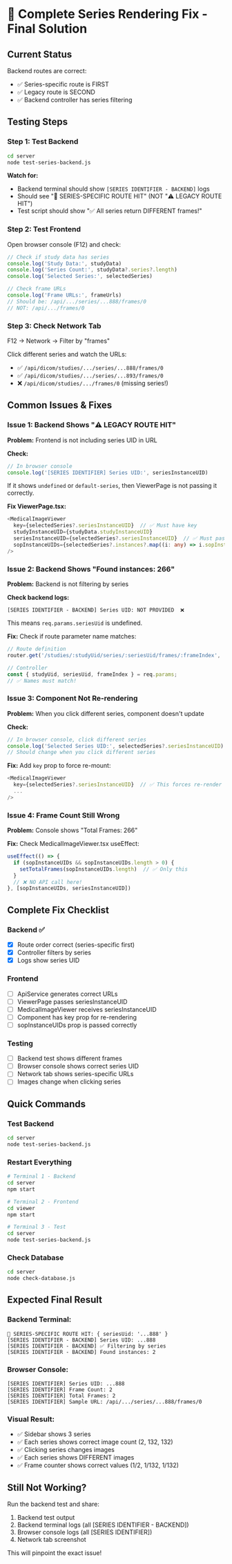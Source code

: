 # 🎯 Complete Series Rendering Fix - Final Solution

## Current Status

Backend routes are correct:
- ✅ Series-specific route is FIRST
- ✅ Legacy route is SECOND
- ✅ Backend controller has series filtering

## Testing Steps

### Step 1: Test Backend
```bash
cd server
node test-series-backend.js
```

**Watch for:**
- Backend terminal should show `[SERIES IDENTIFIER - BACKEND]` logs
- Should see "🎯 SERIES-SPECIFIC ROUTE HIT" (NOT "⚠️ LEGACY ROUTE HIT")
- Test script should show "✅ All series return DIFFERENT frames!"

### Step 2: Test Frontend
Open browser console (F12) and check:

```javascript
// Check if study data has series
console.log('Study Data:', studyData)
console.log('Series Count:', studyData?.series?.length)
console.log('Selected Series:', selectedSeries)

// Check frame URLs
console.log('Frame URLs:', frameUrls)
// Should be: /api/.../series/...888/frames/0
// NOT: /api/.../frames/0
```

### Step 3: Check Network Tab
F12 → Network → Filter by "frames"

Click different series and watch the URLs:
- ✅ `/api/dicom/studies/.../series/...888/frames/0`
- ✅ `/api/dicom/studies/.../series/...893/frames/0`
- ❌ `/api/dicom/studies/.../frames/0` (missing series!)

## Common Issues & Fixes

### Issue 1: Backend Shows "⚠️ LEGACY ROUTE HIT"

**Problem:** Frontend is not including series UID in URL

**Check:**
```javascript
// In browser console
console.log('[SERIES IDENTIFIER] Series UID:', seriesInstanceUID)
```

If it shows `undefined` or `default-series`, then ViewerPage is not passing it correctly.

**Fix ViewerPage.tsx:**
```typescript
<MedicalImageViewer
  key={selectedSeries?.seriesInstanceUID}  // ✅ Must have key
  studyInstanceUID={studyData.studyInstanceUID}
  seriesInstanceUID={selectedSeries?.seriesInstanceUID}  // ✅ Must pass series UID
  sopInstanceUIDs={selectedSeries?.instances?.map((i: any) => i.sopInstanceUID) || []}
/>
```

### Issue 2: Backend Shows "Found instances: 266"

**Problem:** Backend is not filtering by series

**Check backend logs:**
```
[SERIES IDENTIFIER - BACKEND] Series UID: NOT PROVIDED  ❌
```

This means `req.params.seriesUid` is undefined.

**Fix:** Check if route parameter name matches:
```javascript
// Route definition
router.get('/studies/:studyUid/series/:seriesUid/frames/:frameIndex', ...)

// Controller
const { studyUid, seriesUid, frameIndex } = req.params;
// ✅ Names must match!
```

### Issue 3: Component Not Re-rendering

**Problem:** When you click different series, component doesn't update

**Check:**
```javascript
// In browser console, click different series
console.log('Selected Series UID:', selectedSeries?.seriesInstanceUID)
// Should change when you click different series
```

**Fix:** Add `key` prop to force re-mount:
```typescript
<MedicalImageViewer
  key={selectedSeries?.seriesInstanceUID}  // ✅ This forces re-render
  ...
/>
```

### Issue 4: Frame Count Still Wrong

**Problem:** Console shows "Total Frames: 266"

**Fix:** Check MedicalImageViewer.tsx useEffect:
```typescript
useEffect(() => {
  if (sopInstanceUIDs && sopInstanceUIDs.length > 0) {
    setTotalFrames(sopInstanceUIDs.length)  // ✅ Only this
  }
  // ❌ NO API call here!
}, [sopInstanceUIDs, seriesInstanceUID])
```

## Complete Fix Checklist

### Backend ✅
- [x] Route order correct (series-specific first)
- [x] Controller filters by series
- [x] Logs show series UID

### Frontend
- [ ] ApiService generates correct URLs
- [ ] ViewerPage passes seriesInstanceUID
- [ ] MedicalImageViewer receives seriesInstanceUID
- [ ] Component has key prop for re-rendering
- [ ] sopInstanceUIDs prop is passed correctly

### Testing
- [ ] Backend test shows different frames
- [ ] Browser console shows correct series UID
- [ ] Network tab shows series-specific URLs
- [ ] Images change when clicking series

## Quick Commands

### Test Backend
```bash
cd server
node test-series-backend.js
```

### Restart Everything
```bash
# Terminal 1 - Backend
cd server
npm start

# Terminal 2 - Frontend  
cd viewer
npm start

# Terminal 3 - Test
cd server
node test-series-backend.js
```

### Check Database
```bash
cd server
node check-database.js
```

## Expected Final Result

### Backend Terminal:
```
🎯 SERIES-SPECIFIC ROUTE HIT: { seriesUid: '...888' }
[SERIES IDENTIFIER - BACKEND] Series UID: ...888
[SERIES IDENTIFIER - BACKEND] ✅ Filtering by series
[SERIES IDENTIFIER - BACKEND] Found instances: 2
```

### Browser Console:
```
[SERIES IDENTIFIER] Series UID: ...888
[SERIES IDENTIFIER] Frame Count: 2
[SERIES IDENTIFIER] Total Frames: 2
[SERIES IDENTIFIER] Sample URL: /api/.../series/...888/frames/0
```

### Visual Result:
- ✅ Sidebar shows 3 series
- ✅ Each series shows correct image count (2, 132, 132)
- ✅ Clicking series changes images
- ✅ Each series shows DIFFERENT images
- ✅ Frame counter shows correct values (1/2, 1/132, 1/132)

## Still Not Working?

Run the backend test and share:
1. Backend test output
2. Backend terminal logs (all [SERIES IDENTIFIER - BACKEND])
3. Browser console logs (all [SERIES IDENTIFIER])
4. Network tab screenshot

This will pinpoint the exact issue!
